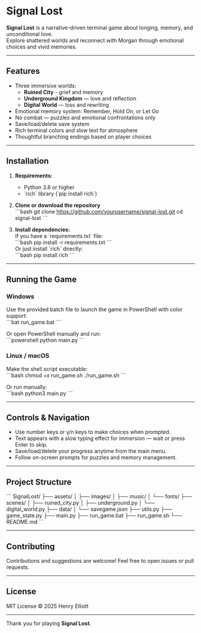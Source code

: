 # Signal Lost

**Signal Lost** is a narrative-driven terminal game about longing, memory, and unconditional love.  
Explore shattered worlds and reconnect with Morgan through emotional choices and vivid memories.

---

## Features

- Three immersive worlds:  
  - **Ruined City** - grief and memory  
  - **Underground Kingdom** — love and reflection  
  - **Digital World** — loss and rewriting  
- Emotional memory system: Remember, Hold On, or Let Go  
- No combat — puzzles and emotional confrontations only  
- Save/load/delete save system  
- Rich terminal colors and slow text for atmosphere  
- Thoughtful branching endings based on player choices

---

## Installation

1. **Requirements:**  
   - Python 3.8 or higher  
   - \`rich\` library (\`pip install rich\`)

2. **Clone or download the repository**  
   \`\`\`bash
   git clone https://github.com/yourusername/signal-lost.git
   cd signal-lost
   \`\`\`

3. **Install dependencies:**  
   If you have a \`requirements.txt\` file:  
   \`\`\`bash
   pip install -r requirements.txt
   \`\`\`  
   Or just install \`rich\` directly:  
   \`\`\`bash
   pip install rich
   \`\`\`

---

## Running the Game

### Windows

Use the provided batch file to launch the game in PowerShell with color support:  
\`\`\`bat
run_game.bat
\`\`\`

Or open PowerShell manually and run:  
\`\`\`powershell
python main.py
\`\`\`

### Linux / macOS

Make the shell script executable:  
\`\`\`bash
chmod +x run_game.sh
./run_game.sh
\`\`\`

Or run manually:  
\`\`\`bash
python3 main.py
\`\`\`

---

## Controls & Navigation

- Use number keys or y/n keys to make choices when prompted.  
- Text appears with a slow typing effect for immersion — wait or press Enter to skip.  
- Save/load/delete your progress anytime from the main menu.  
- Follow on-screen prompts for puzzles and memory management.

---

## Project Structure

\`\`\`
SignalLost/
├── assets/
│   ├── images/
│   ├── music/
│   └── fonts/
├── scenes/
│   ├── ruined_city.py
│   ├── underground.py
│   └── digital_world.py
├── data/
│   └── savegame.json
├── utils.py
├── game_state.py
├── main.py
├── run_game.bat
├── run_game.sh
└── README.md
\`\`\`

---

## Contributing

Contributions and suggestions are welcome! Feel free to open issues or pull requests.

---

## License

MIT License © 2025 Henry Elliott

---

Thank you for playing **Signal Lost**.
